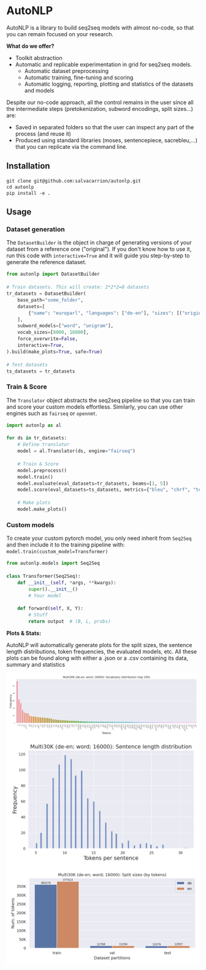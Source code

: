 # AutoNLP

AutoNLP is a library to build seq2seq models with almost no-code, so that you can remain focused on your research.

**What do we offer?**
- Toolkit abstraction
- Automatic and replicable experimentation in grid for seq2seq models.
  - Automatic dataset preprocessing
  - Automatic training, fine-tuning and scoring
  - Automatic logging, reporting, plotting and statistics of the datasets and models

Despite our no-code approach, all the control remains in the user since all the intermediate steps (pretokenization, 
subword encodings, split sizes...) are:
- Saved in separated folders so that the user can inspect any part of the process (and reuse it)
- Produced using standard libraries (moses, sentencepiece, sacrebleu,...) that you can replicate via the command line.


## Installation

```
git clone git@github.com:salvacarrion/autonlp.git
cd autonlp
pip install -e .
```


## Usage

### Dataset generation

The `DatasetBuilder` is the object in charge of generating versions of your dataset from a reference one ("original"). If you don't know how to use it, 
run this code with `interactive=True` and it will guide you step-by-step to generate the reference dataset.

```python
from autonlp import DatasetBuilder

# Train datasets. This will create: 2*2*2=8 datasets
tr_datasets = DatasetBuilder(
    base_path="some_folder",
    datasets=[
        {"name": "europarl", "languages": ["de-en"], "sizes": [("original", None), ("100k", 100000)]},
    ],
    subword_models=["word", "unigram"],
    vocab_sizes=[8000, 16000],
    force_overwrite=False,
    interactive=True,
).build(make_plots=True, safe=True)

# Test datasets
ts_datasets = tr_datasets
```


### Train & Score

The `Translator` object abstracts the seq2seq pipeline so that you can train and score your custom models effortless. Similarly, 
you can use other engines such as `fairseq` or `opennmt`.

```python
import autonlp as al

for ds in tr_datasets:
    # Define translator
    model = al.Translator(ds, engine="fairseq")

    # Train & Score
    model.preprocess()
    model.train()
    model.evaluate(eval_datasets=tr_datasets, beams=[1, 5])
    model.score(eval_datasets=ts_datasets, metrics={"bleu", "chrf", "ter" "bertscore", "comet", "beer"})
    
    # Make plots
    model.make_plots()
```

### Custom models

To create your custom pytorch model, you only need inherit from `Seq2Seq` and then include it to the training pipeline with: `model.train(custom_model=Transformer)`

```python
from autonlp.models import Seq2Seq

class Transformer(Seq2Seq):
    def __init__(self, *args, **kwargs):
        super().__init__()
        # Your model        

    def forward(self, X, Y):
        # Stuff
        return output  # (B, L, probs)
```


**Plots & Stats:**

AutoNLP will automatically generate plots for the split sizes, the sentence length distributions, 
token frequencies, the evaluated models, etc. All these plots can be found along with either a .json or a .csv 
containing its data, summary and statistics

![](images/multi30k/vocab_distr_top100__multi30k_original_de-en__word_16000.png)
![](images/multi30k/sent_distr_test_de__multi30k_original_de-en__word_16000.png)
![](images/multi30k/split_size_tok__multi30k_original_de-en__word_16000.png)
